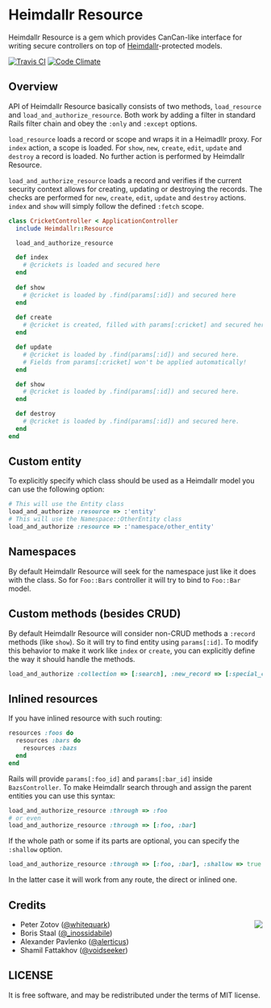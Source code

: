 Heimdallr Resource
==================

Heimdallr Resource is a gem which provides CanCan-like interface for writing secure
controllers on top of [Heimdallr](http://github.com/roundlake/heimdallr)-protected
models.

[![Travis CI](https://secure.travis-ci.org/roundlake/heimdallr-resource.png)](https://travis-ci.org/roundlake/heimdallr-resource)
[![Code Climate](https://codeclimate.com/github/inossidabile/heimdallr-resource.png)](https://codeclimate.com/github/inossidabile/heimdallr-resource)

Overview
--------

API of Heimdallr Resource basically consists of two methods, `load_resource` and `load_and_authorize_resource`.
Both work by adding a filter in standard Rails filter chain and obey the `:only` and `:except` options.

`load_resource` loads a record or scope and wraps it in a Heimadllr proxy. For `index` action, a scope is loaded. For `show`, `new`, `create`, `edit`, `update` and `destroy` a record is loaded. No further action is performed by Heimdallr Resource.

`load_and_authorize_resource` loads a record and verifies if the current security context allows for creating, updating or destroying the records. The checks are performed for `new`, `create`, `edit`, `update` and `destroy` actions. `index` and `show` will simply follow the defined `:fetch` scope.

```ruby
class CricketController < ApplicationController
  include Heimdallr::Resource

  load_and_authorize_resource

  def index
    # @crickets is loaded and secured here
  end
  
  def show
    # @cricket is loaded by .find(params[:id]) and secured here
  end
  
  def create
    # @cricket is created, filled with params[:cricket] and secured here
  end

  def update
    # @cricket is loaded by .find(params[:id]) and secured here.
    # Fields from params[:cricket] won't be applied automatically!
  end

  def show
    # @cricket is loaded by .find(params[:id]) and secured here.
  end

  def destroy
    # @cricket is loaded by .find(params[:id]) and secured here.
  end
end
```

Custom entity
-------------

To explicitly specify which class should be used as a Heimdallr model you can use the following option:

```ruby
# This will use the Entity class
load_and_authorize :resource => :'entity'
# This will use the Namespace::OtherEntity class
load_and_authorize :resource => :'namespace/other_entity' 
```

Namespaces
----------
By default Heimdallr Resource will seek for the namespace just like it does with the class. So for `Foo::Bars` controller it will try to bind to `Foo::Bar` model.

Custom methods (besides CRUD)
-----------------------------

By default Heimdallr Resource will consider non-CRUD methods a `:record` methods (like `show`). So it will try to find entity using `params[:id]`. To modify this behavior to make it work like `index` or `create`, you can explicitly define the way it should handle the methods.

```ruby
load_and_authorize :collection => [:search], :new_record => [:special_create]
```

Inlined resources
-----------------
If you have inlined resource with such routing:

```ruby
resources :foos do
  resources :bars do
    resources :bazs
  end
end
```

Rails will provide `params[:foo_id]` and `params[:bar_id]` inside `BazsController`. To make Heimdallr search through and assign the parent entities you can use this syntax:

```ruby
load_and_authorize_resource :through => :foo
# or even
load_and_authorize_resource :through => [:foo, :bar]
```

If the whole path or some if its parts are optional, you can specify the `:shallow` option.

```ruby
load_and_authorize_resource :through => [:foo, :bar], :shallow => true
```

In the latter case it will work from any route, the direct or inlined one.

Credits
-------

<img src="http://roundlake.ru/assets/logo.png" align="right" />

* Peter Zotov ([@whitequark](http://twitter.com/whitequark))
* Boris Staal ([@_inossidabile](http://twitter.com/_inossidabile))
* Alexander Pavlenko ([@alerticus](https://twitter.com/alerticus))
* Shamil Fattakhov ([@voidseeker](https://github.com/voidseeker))

LICENSE
-------

It is free software, and may be redistributed under the terms of MIT license.
